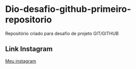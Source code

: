 # Dio-desafio-github-primeiro-repositorio
Repositório criado para desafio de projeto GIT/GITHUB 

## Link Instagram
[Meu instagram](https://www.instagram.com/oliverdircks/)
